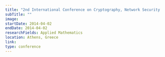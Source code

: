 ```yaml
---
title: "2nd International Conference on Cryptography, Network Security and Applications in armed forces"
subTitle: ""
image:
startDate: 2014-04-02
endDate: 2014-04-02
researchFields: Applied Mathematics
location: Athens, Greece
link:
type: conference
---
```

